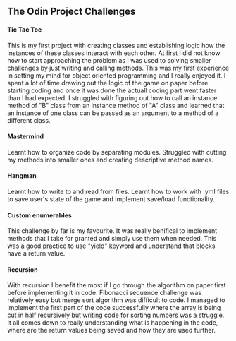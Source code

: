 ## The Odin Project Challenges

#### Tic Tac Toe
This is my first project with creating classes and establishing logic how the instances of these classes interact with each other.
At first I did not know how to start approaching the problem as I was used to solving smaller challenges by just writing and calling methods. This was my first experience in setting my mind for object oriented programming and I really enjoyed it.
I spent a lot of time drawing out the logic of the game on paper before starting coding and once it was done the actuall coding part went faster than I had expected.
I struggled with figuring out how to call an instance method of "B" class from an instance method of "A" class and learned that an instance of one class can be passed as an argument to a method of a different class.

#### Mastermind
Learnt how to organize code by separating modules. Struggled with cutting my methods into smaller ones and creating descriptive method names.

#### Hangman
Learnt how to write to and read from files. Learnt how to work with .yml files to save user's state of the game and implement save/load functionality.

#### Custom enumerables
This challenge by far is my favourite. It was really benifical to implement methods that I take for granted and simply use them when needed. This was a good practice to use "yield" keyword and understand that blocks have a return value.

#### Recursion
With recursion I benefit the most if I go through the algorithm on paper first before implementing it in code. Fibonacci sequence challenge was relatively easy but merge sort algorithm was difficult to code. I managed to implement the first part of the code successfully where the array is being cut in half recursively but writing code for sorting numbers was a struggle. It all comes down to really understanding what is happening in the code, where are the return values being saved and how they are used further.
